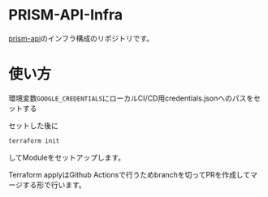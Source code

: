 # PRISM-API-Infra

[prism-api](https://github.com/scarlet0725/prism-api)のインフラ構成のリポジトリです。

# 使い方

環境変数```GOOGLE_CREDENTIALS```にローカルCI/CD用credentials.jsonへのパスをセットする

セットした後に
```bash
terraform init
```

してModuleをセットアップします。

Terraform applyはGithub Actionsで行うためbranchを切ってPRを作成してマージする形で行います。

